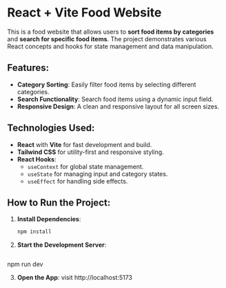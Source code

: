 # **React + Vite Food Website**

This is a food website that allows users to **sort food items by categories** and **search for specific food items**. The project demonstrates various React concepts and hooks for state management and data manipulation.

## **Features:**
- **Category Sorting**: Easily filter food items by selecting different categories.
- **Search Functionality**: Search food items using a dynamic input field.
- **Responsive Design**: A clean and responsive layout for all screen sizes.

## **Technologies Used:**
- **React** with **Vite** for fast development and build.
- **Tailwind CSS** for utility-first and responsive styling.
- **React Hooks**:
  - `useContext` for global state management.
  - `useState` for managing input and category states.
  - `useEffect` for handling side effects.

## **How to Run the Project:**
1. **Install Dependencies**:
   ```bash
   npm install
   
2. **Start the Development Server**:
   ```bash
npm run dev

3. **Open the App**:
   visit http://localhost:5173
